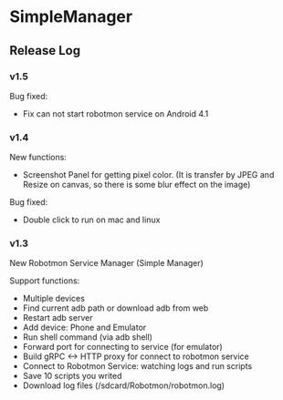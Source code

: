 # SimpleManager

## Release Log

### v1.5

Bug fixed:
* Fix can not start robotmon service on Android 4.1

### v1.4

New functions:
* Screenshot Panel for getting pixel color. (It is transfer by JPEG and Resize on canvas, so there is some blur effect on the image)

Bug fixed:
* Double click to run on mac and linux

### v1.3

New Robotmon Service Manager (Simple Manager)

Support functions:
* Multiple devices
* Find current adb path or download adb from web
* Restart adb server
* Add device: Phone and Emulator
* Run shell command (via adb shell)
* Forward port for connecting to service (for emulator)
* Build gRPC <-> HTTP proxy for connect to robotmon service
* Connect to Robotmon Service: watching logs and run scripts
* Save 10 scripts you writed
* Download log files (/sdcard/Robotmon/robotmon.log)
